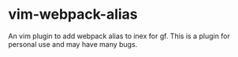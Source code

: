 # vim-webpack-alias
An vim plugin to add webpack alias to inex for gf.
This is a plugin for personal use and may have many bugs.


